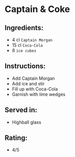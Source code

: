 # Captain & Coke

## Ingredients:
- 4 cl `Captain Morgan`
- 15 cl `Coca-Cola`
- 8 `ice cubes`

## Instructions:
- Add Captain Morgan
- Add ice and stir
- Fill up with Coca-Cola
- Garnish with lime wedges

## Served in:
- Highball glass

## Rating:
- 4/5